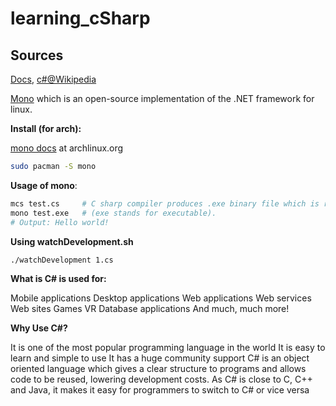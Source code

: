 # learning_cSharp

## Sources

[Docs](https://docs.microsoft.com/en-us/dotnet/csharp/), [c#@Wikipedia](<https://en.wikipedia.org/wiki/C_Sharp_(programming_language)>)

[Mono](https://www.mono-project.com/) which is an open-source implementation of the .NET framework for linux.

**Install (for arch):**

[mono docs](https://wiki.archlinux.org/title/mono) at archlinux.org

```bash
sudo pacman -S mono
```

**Usage of mono**:

```bash
mcs test.cs     # C sharp compiler produces .exe binary file which is runnable in windows directly.
mono test.exe   # (exe stands for executable).
# Output: Hello world!
```

**Using watchDevelopment.sh**

```bash
./watchDevelopment 1.cs
```

**What is C# is used for:**

Mobile applications
Desktop applications
Web applications
Web services
Web sites
Games
VR
Database applications
And much, much more!

**Why Use C#?**

It is one of the most popular programming language in the world
It is easy to learn and simple to use
It has a huge community support
C# is an object oriented language which gives a clear structure to programs and allows code to be reused, lowering development costs.
As C# is close to C, C++ and Java, it makes it easy for programmers to switch to C# or vice versa
